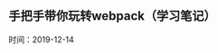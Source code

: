 <!--
 * @Author: your name
 * @Date: 2019-10-14 09:57:18
 * @LastEditTime: 2019-12-14 14:42:45
 * @LastEditors: Please set LastEditors
 * @Description: In User Settings Edit
 * @FilePath: \webpack4Study\README.md
 -->
## 手把手带你玩转webpack（学习笔记）

时间：2019-12-14
